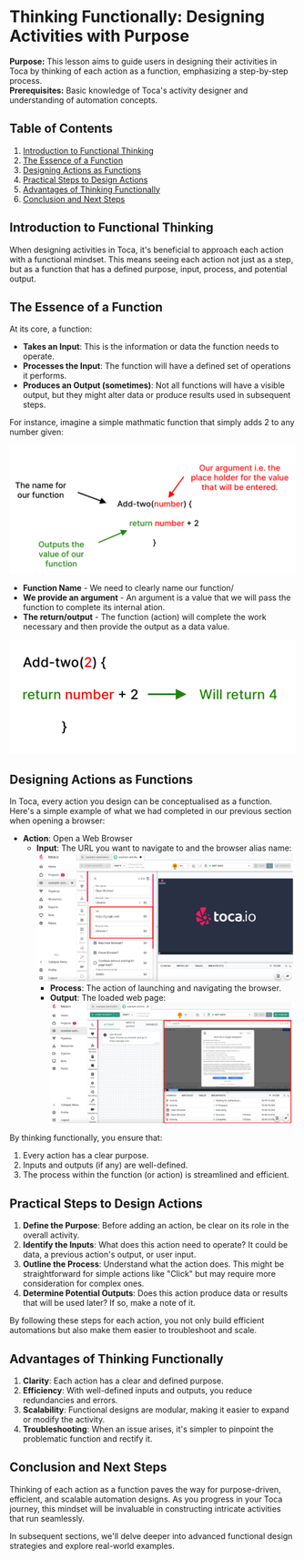# Thinking Functionally: Designing Activities with Purpose

**Purpose:** This lesson aims to guide users in designing their activities in Toca by thinking of each action as a function, emphasizing a step-by-step process.  
**Prerequisites:** Basic knowledge of Toca's activity designer and understanding of automation concepts.

## Table of Contents

1. [Introduction to Functional Thinking](#introduction-to-functional-thinking)
2. [The Essence of a Function](#the-essence-of-a-function)
3. [Designing Actions as Functions](#designing-actions-as-functions)
4. [Practical Steps to Design Actions](#practical-steps-to-design-actions)
5. [Advantages of Thinking Functionally](#advantages-of-thinking-functionally)
6. [Conclusion and Next Steps](#conclusion-and-next-steps)

## Introduction to Functional Thinking

When designing activities in Toca, it's beneficial to approach each action with a functional mindset. This means seeing each action not just as a step, but as a function that has a defined purpose, input, process, and potential output.

## The Essence of a Function

At its core, a function:

* **Takes an Input**: This is the information or data the function needs to operate.
* **Processes the Input**: The function will have a defined set of operations it performs.
* **Produces an Output (sometimes)**: Not all functions will have a visible output, but they might alter data or produce results used in subsequent steps.

For instance, imagine a simple mathmatic function that simply adds 2 to any number given:

![function example](img/function_example.png)

* **Function Name** - We need to clearly name our function/
* **We provide an argument** - An argument is a value that we will pass the function to complete its internal ation.
* **The return/output** - The function (action) will complete the work necessary and then provide the output as a data value.

![function example output](img/function_example_output.png)

## Designing Actions as Functions

In Toca, every action you design can be conceptualised as a function. Here's a simple example of what we had completed in our previous section when opening a browser:

* **Action**: Open a Web Browser
  * **Input**: The URL you want to navigate to and the browser alias name:
  ![open browser](img/open_browser_example.png)
    * **Process**: The action of launching and navigating the browser.
    * **Output**: The loaded web page:
    ![run completed](img/auto_run_complete.png)

By thinking functionally, you ensure that:

1. Every action has a clear purpose.
2. Inputs and outputs (if any) are well-defined.
3. The process within the function (or action) is streamlined and efficient.

## Practical Steps to Design Actions

1. **Define the Purpose**: Before adding an action, be clear on its role in the overall activity.
2. **Identify the Inputs**: What does this action need to operate? It could be data, a previous action's output, or user input.
3. **Outline the Process**: Understand what the action does. This might be straightforward for simple actions like "Click" but may require more consideration for complex ones.
4. **Determine Potential Outputs**: Does this action produce data or results that will be used later? If so, make a note of it.

By following these steps for each action, you not only build efficient automations but also make them easier to troubleshoot and scale.

## Advantages of Thinking Functionally

1. **Clarity**: Each action has a clear and defined purpose.
2. **Efficiency**: With well-defined inputs and outputs, you reduce redundancies and errors.
3. **Scalability**: Functional designs are modular, making it easier to expand or modify the activity.
4. **Troubleshooting**: When an issue arises, it's simpler to pinpoint the problematic function and rectify it.

## Conclusion and Next Steps

Thinking of each action as a function paves the way for purpose-driven, efficient, and scalable automation designs. As you progress in your Toca journey, this mindset will be invaluable in constructing intricate activities that run seamlessly.

In subsequent sections, we'll delve deeper into advanced functional design strategies and explore real-world examples.
